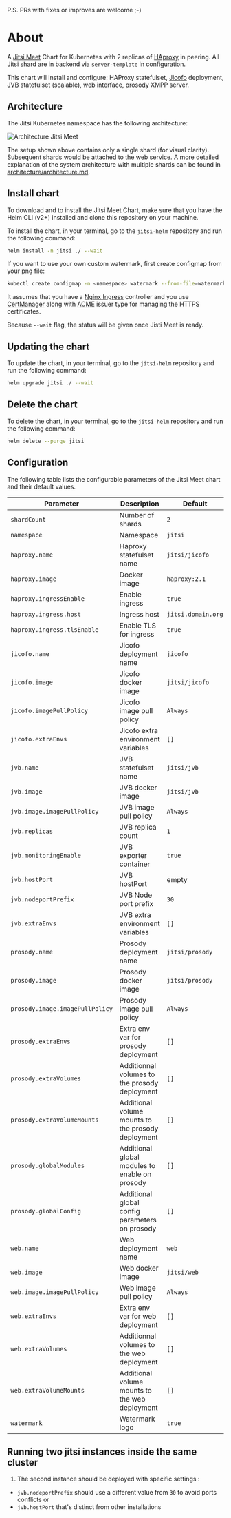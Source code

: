 P.S. PRs with fixes or improves are welcome ;-)

# About
A [Jitsi Meet](https://jitsi.org/jitsi-meet/) Chart for Kubernetes with 2 replicas of  [HAproxy](https://github.com/haproxytech/haproxy-docker-debian/tree/master/2.1) in peering. All Jitsi shard are in backend via `server-template` in configuration.

This chart will install and configure: HAProxy statefulset, [Jicofo](https://github.com/jitsi/jicofo) deployment, [JVB](https://github.com/jitsi/jitsi-videobridge) statefulset (scalable), [web](https://hub.docker.com/r/jitsi/web/) interface, [prosody](https://hub.docker.com/r/jitsi/prosody/) XMPP server.

## Architecture

The Jitsi Kubernetes namespace has the following architecture:

![Architecture Jitsi Meet](architecture/jitsi_meet_one_shard.png)

The setup shown above contains only a single shard (for visual clarity). Subsequent shards would be attached to the web
service. A more detailed explanation of the system architecture with multiple shards can be found in [architecture/architecture.md](architecture/architecture.md).

## Install chart
To download and to install the Jitsi Meet Chart, make sure that you have the Helm CLI (v2+) installed and clone this repository on your machine.


To install the chart, in your terminal, go to the `jitsi-helm` repository and run the following command:

```bash
helm install -n jitsi ./ --wait
```

If you want to use your own custom watermark, first create configmap from your png file:

```bash
kubectl create configmap -n <namespace> watermark --from-file=watermark.png
```


It assumes that you have a [Nginx Ingress](https://docs.nginx.com/nginx-ingress-controller/overview/) controller and you use [CertManager](https://cert-manager.io/docs/installation/kubernetes/) along with [ACME](https://cert-manager.io/docs/configuration/acme/) issuer type for managing the HTTPS certificates.

Because `--wait` flag, the status will be given once Jisti Meet is ready.

## Updating the chart
To update the chart, in your terminal, go to the `jitsi-helm` repository and run the following command:

```bash
helm upgrade jitsi ./ --wait
```

## Delete the chart
To delete the chart, in your terminal, go to the `jitsi-helm` repository and run the following command:

```bash
helm delete --purge jitsi
```


## Configuration

The following table lists the configurable parameters of the Jitsi Meet chart and their default values.

| Parameter                          | Description                                             | Default           |
|------------------------------------|---------------------------------------------------------|-------------------|
| `shardCount`                       | Number of shards                                        | `2`               |
| `namespace`                        | Namespace                                               | `jitsi`           |
| `haproxy.name`                     | Haproxy statefulset name                                | `jitsi/jicofo`    |
| `haproxy.image`                    | Docker image                                            | `haproxy:2.1`     |
| `haproxy.ingressEnable`            | Enable ingress                                          | `true`            |
| `haproxy.ingress.host`             | Ingress host                                            | `jitsi.domain.org`|
| `haproxy.ingress.tlsEnable`        | Enable TLS for ingress                                  | `true`            |
| `jicofo.name`                      | Jicofo deployment name                                  | `jicofo`          |
| `jicofo.image`                     | Jicofo docker image                                     | `jitsi/jicofo`    |
| `jicofo.imagePullPolicy`           | Jicofo image pull policy                                | `Always`          |
| `jicofo.extraEnvs`                 | Jicofo extra environment variables                      | `[]`              |
| `jvb.name`                         | JVB statefulset name                                    | `jitsi/jvb`       |
| `jvb.image`                        | JVB docker image                                        | `jitsi/jvb`       |
| `jvb.image.imagePullPolicy`        | JVB image pull policy                                   | `Always`          |
| `jvb.replicas`                     | JVB replica count                                       | `1`               |
| `jvb.monitoringEnable`             | JVB exporter container                                  | `true`            |
| `jvb.hostPort`                     | JVB hostPort                                            | empty             |
| `jvb.nodeportPrefix`               | JVB Node port prefix                                    | `30`              |
| `jvb.extraEnvs`                    | JVB extra environment variables                         | `[]`              |
| `prosody.name`                     | Prosody deployment name                                 | `jitsi/prosody`   |
| `prosody.image`                    | Prosody docker image                                    | `jitsi/prosody`   |
| `prosody.image.imagePullPolicy`    | Prosody image pull policy                               | `Always`          |
| `prosody.extraEnvs`                | Extra env var for prosody deployment                    | `[]`              |
| `prosody.extraVolumes`             | Additionnal volumes to the prosody deployment           | `[]`              |
| `prosody.extraVolumeMounts`        | Additional volume mounts to the prosody deployment      | `[]`              |
| `prosody.globalModules`            | Additional global modules to enable on prosody          | `[]`              |
| `prosody.globalConfig`             | Additional global config parameters on prosody          | `[]`              |
| `web.name`                         | Web deployment name                                     | `web`             |
| `web.image`                        | Web docker image                                        | `jitsi/web`       |
| `web.image.imagePullPolicy`        | Web image pull policy                                   | `Always`          |
| `web.extraEnvs`                    | Extra env var for web deployment                        | `[]`              |
| `web.extraVolumes`                 | Additionnal volumes to the web deployment               | `[]`              |
| `web.extraVolumeMounts`            | Additional volume mounts to the web deployment          | `[]`              |
| `watermark`                        | Watermark logo                                          | `true`            |

## Running two jitsi instances inside the same cluster

1. The second instance should be deployed with specific settings :
  - `jvb.nodeportPrefix` should use a different value from `30` to avoid ports conflicts or
  - `jvb.hostPort` that's distinct from other installations
